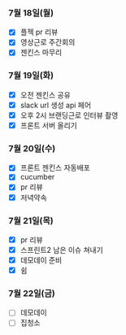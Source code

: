 ### 7월 18일(월)
- [x] 플젝 pr 리뷰
- [x] 영상근로 주간회의
- [x] 젠킨스 마무리

### 7월 19일(화)
- [x] 오전 젠킨스 공유
- [x] slack url 생성 api 페어
- [x] 오후 2시 브랜딩근로 인터뷰 촬영
- [x] 프론트 서버 올리기

### 7월 20일(수)
- [x] 프론트 젠킨스 자동배포
- [x] cucumber
- [x] pr 리뷰
- [x] 저녁약속

### 7월 21일(목)
- [x] pr 리뷰
- [x] 스프린트2 남은 이슈 쳐내기
- [x] 데모데이 준비
- [x] 쉼

### 7월 22일(금)
- [ ] 데모데이
- [ ] 집청소
